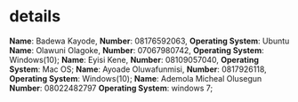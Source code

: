 # details
**Name**: Badewa Kayode, **Number**: 08176592063, **Operating System**: Ubuntu
**Name**: Olawuni Olagoke, **Number**: 07067980742, **Operating System**: Windows(10);
**Name**: Eyisi Kene, **Number**: 08109057040, **Operating System**: Mac OS;
**Name**: Ayoade Oluwafunmisi, **Number**: 0817926118, **Operating System**: Windows(10);
**Name**: Ademola Micheal Olusegun **Number**: 08022482797 **Operating System**: windows 7;

